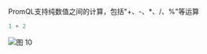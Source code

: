 PromQL支持纯数值之间的计算，包括"+、-、*、/、%"等运算
```SQL
1 + 2
```
![图 10](/img/src/metrics/index/387b5238762b791c1f30c5db1cc338a5e99476235754467041d66f325e1cf152.png)  
